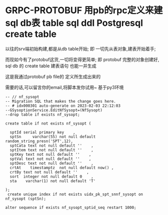 # GRPC-PROTOBUF 用pb的rpc定义来建sql db表 table sql ddl Postgresql create table

以往的srv端初始构建,都是从db table开始; 即 一切先从表对象,建表开始着手;

而现如今有了protobuf这货,一切将变得更简单; 即 protobuf 完整的对象创建好, sql db 的 create table 建表语句 也能一并生成

这是我通过protobuf pb file的 定义所生成出来的

需要的话,可以留言你的email,将脚本发你试用~ 基于py3环境

```plaintext
-- // nf_sysopt
-- Migration SQL that makes the change goes here.
-- # idx000301 auto-generate on 2023-02-03 22:12:03
--GSysoptionService.EditNfSysopt=(NfSysopt)
--drop table if exists nf_sysopt;

create table if not exists nf_sysopt (

  sptId serial primary key    ,
  sptSn     varchar(55) not null default random_string_presn('SPT',12),
  sptCata text not null default ''    ,
  sptItem text not null default ''    ,
  sptKey text not null default ''    ,
  sptVal text not null default ''    ,
  sptDesc text not null default ''    ,
  crtAt    timestamptz  not null default now() ,
  crtBy text not null default ''    ,
  sort  integer not null default 0    ,
  sta    varchar(1) not null default 'T'

);
 create unique index if not exists uidx_pk_spt_snnf_sysopt on nf_sysopt (sptSn);

alter sequence if exists nf_sysopt_sptid_seq restart 1000;                            
```